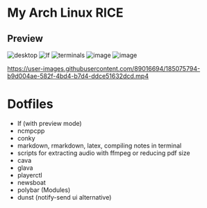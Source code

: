 # My Arch Linux RICE
## Preview

![desktop](https://user-images.githubusercontent.com/89016694/185077146-ce217857-338b-46e4-b00f-abbbede21a80.png)
![lf](https://user-images.githubusercontent.com/89016694/185077200-83d655a3-c856-4f16-8182-765022adef02.png)
![terminals](https://user-images.githubusercontent.com/89016694/185077252-48d602f8-034f-4249-8443-db26678deec0.png)
![image](https://user-images.githubusercontent.com/89016694/189480240-6689143c-bbbd-4dec-96f0-43f7d75189ef.png)
![image](https://user-images.githubusercontent.com/89016694/189480301-91d793ea-807d-4c57-9d4b-6de363cccddc.png)


https://user-images.githubusercontent.com/89016694/185075794-b9d004ae-582f-4bd4-b7d4-ddce51632dcd.mp4

# Dotfiles

- lf (with preview mode)
- ncmpcpp
- conky
- markdown, rmarkdown, latex, compiling notes in terminal
- scripts for extracting audio with ffmpeg or reducing pdf size
- cava
- glava
- playerctl
- newsboat
- polybar (Modules)
- dunst (notify-send ui alternative)
